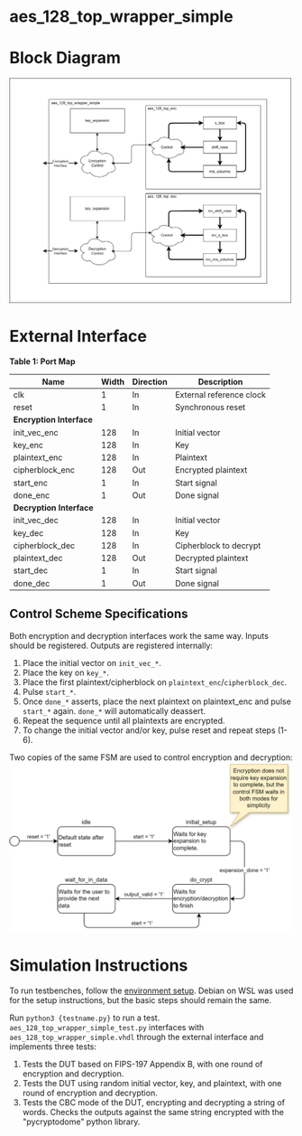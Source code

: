 # aes_128_top_wrapper_simple
# Block Diagram
<img src="figures/block_diagram_simple.drawio.png" alt="" width="500"/>

# External Interface

**Table 1: Port Map**

| Name           | Width | Direction | Description 
|----------------|-------|-----------|------------
| clk            | 1     | In        | External reference clock
| reset          | 1     | In        | Synchronous reset
|**Encryption Interface**|||
| init_vec_enc    | 128   | In        | Initial vector
| key_enc         | 128   | In        | Key
| plaintext_enc   | 128   | In        | Plaintext
| cipherblock_enc | 128   | Out       | Encrypted plaintext
| start_enc       | 1     | In        | Start signal
| done_enc        | 1     | Out       | Done signal
|**Decryption Interface**|||
| init_vec_dec    | 128   | In        | Initial vector
| key_dec         | 128   | In        | Key
| cipherblock_dec | 128   | In        | Cipherblock to decrypt
| plaintext_dec   | 128   | Out       | Decrypted plaintext
| start_dec       | 1     | In        | Start signal
| done_dec        | 1     | Out       | Done signal

## Control Scheme Specifications
Both encryption and decryption interfaces work the same way. Inputs should be registered. Outputs are registered internally:
1. Place the initial vector on `init_vec_*`.
2. Place the key on `key_*`.
3. Place the first plaintext/cipherblock on `plaintext_enc`/`cipherblock_dec`.
4. Pulse `start_*`.
5. Once `done_*` asserts, place the next plaintext on plaintext_enc and pulse `start_*` again. `done_*` will automatically deassert.
6. Repeat the sequence until all plaintexts are encrypted.
7. To change the initial vector and/or key, pulse reset and repeat steps (1-6).

Two copies of the same FSM are used to control encryption and decryption:
<img src="figures/control_fsm_simple.drawio.png" alt="" width="500"/>

# Simulation Instructions
To run testbenches, follow the [environment setup](env-setup.md). Debian on WSL was used for the setup instructions, but the basic steps should remain the same.

Run `python3 {testname.py}` to run a test. `aes_128_top_wrapper_simple_test.py` interfaces with `aes_128_top_wrapper_simple.vhdl` through the external interface and implements three tests:

1. Tests the DUT based on FIPS-197 Appendix B, with one round of encryption and decryption.
2. Tests the DUT using random initial vector, key, and plaintext, with one round of encryption and decryption.
3. Tests the CBC mode of the DUT, encrypting and decrypting a string of words. Checks the outputs against the same string encrypted with the "pycryptodome" python library.